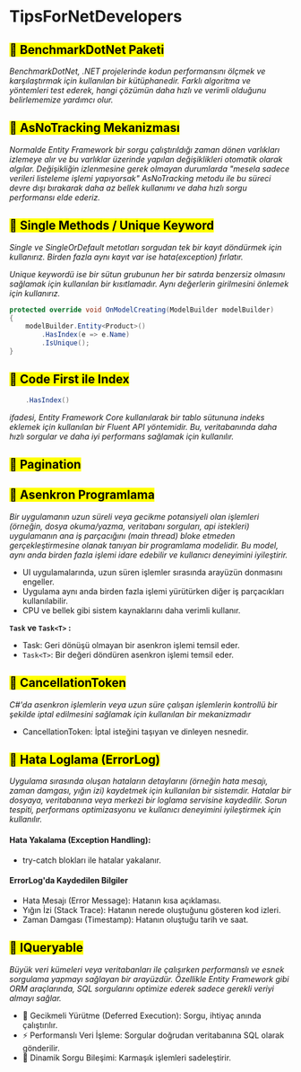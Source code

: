 # TipsForNetDevelopers

## <mark> 📌 BenchmarkDotNet Paketi</mark>

*BenchmarkDotNet, .NET projelerinde kodun performansını ölçmek ve karşılaştırmak için kullanılan bir kütüphanedir. Farklı algoritma ve yöntemleri test ederek, hangi çözümün daha hızlı ve verimli olduğunu belirlememize yardımcı olur.*

## <mark> 📌 AsNoTracking Mekanizması</mark>

*Normalde Entity Framework bir sorgu çalıştırıldığı zaman dönen varlıkları izlemeye alır ve bu varlıklar üzerinde yapılan değişiklikleri otomatik olarak algılar. Değişikliğin izlenmesine gerek olmayan durumlarda "mesela sadece verileri listeleme işlemi yapıyorsak" AsNoTracking metodu ile bu süreci devre dışı bırakarak daha az bellek kullanımı ve daha hızlı sorgu performansı elde ederiz.*

## <mark> 📌 Single Methods / Unique Keyword</mark>

*Single ve SingleOrDefault metotları sorgudan tek bir kayıt döndürmek için kullanırız. Birden fazla aynı kayıt var ise hata(exception) fırlatır.*

*Unique keywordü ise bir sütun grubunun her bir satırda benzersiz olmasını sağlamak için kullanılan bir kısıtlamadır. Aynı değerlerin girilmesini önlemek için kullanırız.*

```csharp
protected override void OnModelCreating(ModelBuilder modelBuilder)
{
    modelBuilder.Entity<Product>()
        .HasIndex(e => e.Name)
        .IsUnique();
}
```
## <mark> 📌 Code First ile Index</mark>

```csharp
    .HasIndex()
```
*ifadesi, Entity Framework Core kullanılarak bir tablo sütununa indeks eklemek için kullanılan bir Fluent API yöntemidir. Bu, veritabanında daha hızlı sorgular ve daha iyi performans sağlamak için kullanılır.*

## <mark> 📌 Pagination </mark>

## <mark> 📌 Asenkron Programlama </mark>

*Bir uygulamanın uzun süreli veya gecikme potansiyeli olan işlemleri (örneğin, dosya okuma/yazma, veritabanı sorguları, api istekleri) uygulamanın ana iş parçacığını (main thread) bloke etmeden gerçekleştirmesine olanak tanıyan bir programlama modelidir. Bu model, aynı anda birden fazla işlemi idare edebilir ve kullanıcı deneyimini iyileştirir.*
- UI uygulamalarında, uzun süren işlemler sırasında arayüzün donmasını engeller.
- Uygulama aynı anda birden fazla işlemi yürütürken diğer iş parçacıkları kullanılabilir.
- CPU ve bellek gibi sistem kaynaklarını daha verimli kullanır.
  
**`Task` ve `Task<T>` :**

* Task: Geri dönüşü olmayan bir asenkron işlemi temsil eder.
* `Task<T>`: Bir değeri döndüren asenkron işlemi temsil eder.

## <mark> 📌 CancellationToken </mark>

*C#'da asenkron işlemlerin veya uzun süre çalışan işlemlerin kontrollü bir şekilde iptal edilmesini sağlamak için kullanılan bir mekanizmadır*

- CancellationToken: İptal isteğini taşıyan ve dinleyen nesnedir.

## <mark> 📌 Hata Loglama (ErrorLog) </mark>

*Uygulama sırasında oluşan hataların detaylarını (örneğin hata mesajı, zaman damgası, yığın izi) kaydetmek için kullanılan bir sistemdir. Hatalar bir dosyaya, veritabanına veya merkezi bir loglama servisine kaydedilir. Sorun tespiti, performans optimizasyonu ve kullanıcı deneyimini iyileştirmek için kullanılır.*

#### Hata Yakalama (Exception Handling):
- try-catch blokları ile hatalar yakalanır.

#### ErrorLog'da Kaydedilen Bilgiler
- Hata Mesajı (Error Message): Hatanın kısa açıklaması.
- Yığın İzi (Stack Trace): Hatanın nerede oluştuğunu gösteren kod izleri.
- Zaman Damgası (Timestamp): Hatanın oluştuğu tarih ve saat.

## <mark> 📌 IQueryable </mark>

*Büyük veri kümeleri veya veritabanları ile çalışırken performanslı ve esnek sorgulama yapmayı sağlayan bir arayüzdür. Özellikle Entity Framework gibi ORM araçlarında, SQL sorgularını optimize ederek sadece gerekli veriyi almayı sağlar.*

- 🌟 Gecikmeli Yürütme (Deferred Execution): Sorgu, ihtiyaç anında çalıştırılır.
- ⚡ Performanslı Veri İşleme: Sorgular doğrudan veritabanına SQL olarak gönderilir.
- 🔄 Dinamik Sorgu Bileşimi: Karmaşık işlemleri sadeleştirir.